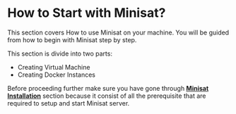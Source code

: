 # How to Start with Minisat?

This section covers How to use Minisat on your machine.
You will be guided from how to begin with Minisat step by step.

This section is divide into two parts:
* Creating Virtual Machine
* Creating Docker Instances

Before proceeding further make sure you have gone through [**Minisat Installation**](http://localhost:8004/chapter_1/minisat_installation.html) section because it consist of all the prerequisite that are required to setup and start Minisat server.




























